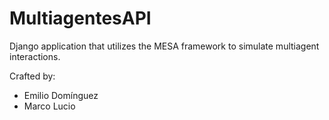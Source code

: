 # MultiagentesAPI

Django application that utilizes the MESA framework to simulate multiagent interactions.

Crafted by:

- Emilio Domínguez
- Marco Lucio